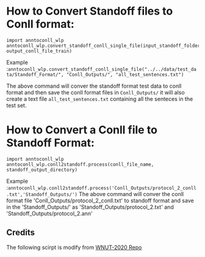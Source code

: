 How to Convert Standoff files to Conll format:
======
```
import anntoconll_wlp
anntoconll_wlp.convert_standoff_conll_single_file(input_standoff_folder,output_conll_folder_train, output_conll_file_train)
```

Example :`anntoconll_wlp.convert_standoff_conll_single_file("../../data/test_data/Standoff_Format/", "Conll_Outputs/", "all_test_sentences.txt")`

 The above command will conver the standoff format test data to conll format and then save the conll format files in `Conll_Outputs/` it will also create a text file `all_test_sentences.txt` containing all the senteces in the test set. 

How to Convert a Conll file to Standoff Format:
======

```
import anntoconll_wlp
anntoconll_wlp.conll2standoff.process(conll_file_name, standoff_output_directory)
```

Example :`anntoconll_wlp.conll2standoff.process('Conll_Outputs/protocol_2_conll.txt','Standoff_Outputs/')`
 The above command will conver the conll format file 'Conll_Outputs/protocol_2_conll.txt' to standoff format and save in the 'Standoff_Outputs/' as 'Standoff_Outputs/protocol_2.txt' and 'Standoff_Outputs/protocol_2.ann' 


 ## Credits
 The following scirpt is modify from [WNUT-2020 Repo](https://github.com/jeniyat/WNUT_2020_NER/tree/master/code/scripts)
